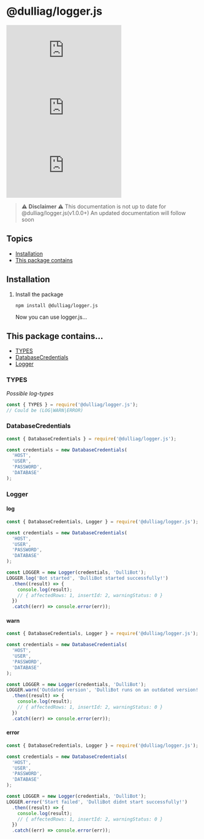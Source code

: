 # @dulliag/logger.js

![npm](https://img.shields.io/npm/v/@dulliag/logger.js?style=for-the-badge)
![npm](https://img.shields.io/npm/dt/@dulliag/logger.js?label=Downloads&style=for-the-badge)
![NPM](https://img.shields.io/npm/l/@dulliag/logger.js?style=for-the-badge)

> :warning: **Disclaimer** :warning:
> This documentation is not up to date for @dulliag/logger.js(v1.0.0+)
> An updated documentation will follow soon

## Topics

- [Installation](#installation)
- [This package contains](#this-package-contains)

## Installation

1. Install the package
   ```shell
   npm install @dulliag/logger.js
   ```
   Now you can use logger.js...

## This package contains...

- [TYPES](#types)
- [DatabaseCredentials](#databasecredentials)
- [Logger](#logger)

### TYPES

_Possible log-types_

```js
const { TYPES } = require('@dulliag/logger.js');
// Could be (LOG|WARN|ERROR)
```

### DatabaseCredentials

```js
const { DatabaseCredentials } = require('@dulliag/logger.js');

const credentials = new DatabaseCredentials(
  'HOST',
  'USER',
  'PASSWORD',
  'DATABASE'
);
```

### Logger

#### log

```js
const { DatabaseCredentials, Logger } = require('@dulliag/logger.js');

const credentials = new DatabaseCredentials(
  'HOST',
  'USER',
  'PASSWORD',
  'DATABASE'
);

const LOGGER = new Logger(credentials, 'DulliBot');
LOGGER.log('Bot started', 'DulliBot started successfully!')
  .then((result) => {
    console.log(result);
    // { affectedRows: 1, insertId: 2, warningStatus: 0 }
  })
  .catch((err) => console.error(err));
```

#### warn

```js
const { DatabaseCredentials, Logger } = require('@dulliag/logger.js');

const credentials = new DatabaseCredentials(
  'HOST',
  'USER',
  'PASSWORD',
  'DATABASE'
);

const LOGGER = new Logger(credentials, 'DulliBot');
LOGGER.warn('Outdated version', 'DulliBot runs on an outdated version!')
  .then((result) => {
    console.log(result);
    // { affectedRows: 1, insertId: 2, warningStatus: 0 }
  })
  .catch((err) => console.error(err));
```

#### error

```js
const { DatabaseCredentials, Logger } = require('@dulliag/logger.js');

const credentials = new DatabaseCredentials(
  'HOST',
  'USER',
  'PASSWORD',
  'DATABASE'
);

const LOGGER = new Logger(credentials, 'DulliBot');
LOGGER.error('Start failed', 'DulliBot didnt start successfully!')
  .then((result) => {
    console.log(result);
    // { affectedRows: 1, insertId: 2, warningStatus: 0 }
  })
  .catch((err) => console.error(err));
```
